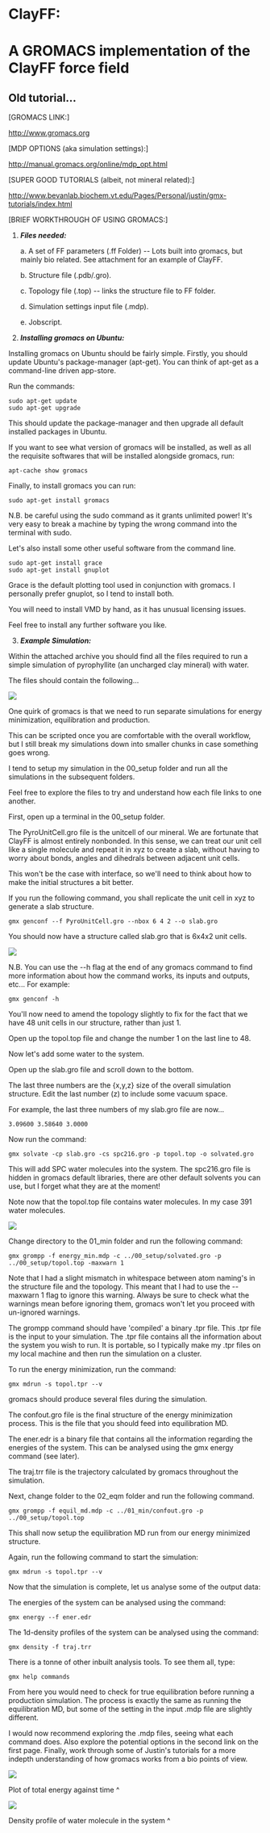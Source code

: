 # ClayFF: 
# A GROMACS implementation of the ClayFF force field

## Old tutorial...

[GROMACS LINK:]

<http://www.gromacs.org>

[MDP OPTIONS (aka simulation settings):]

<http://manual.gromacs.org/online/mdp_opt.html>

[SUPER GOOD TUTORIALS (albeit, not mineral related):]

<http://www.bevanlab.biochem.vt.edu/Pages/Personal/justin/gmx-tutorials/index.html>

[BRIEF WORKTHROUGH OF USING GROMACS:]

1.  ***Files needed:***

    a.  A set of FF parameters (.ff Folder) -- Lots built into gromacs,
        but mainly bio related. See attachment for an example of ClayFF.

    b.  Structure file (.pdb/.gro).

    c.  Topology file (.top) -- links the structure file to FF folder.

    d.  Simulation settings input file (.mdp).

    e.  Jobscript.

2.  ***Installing gromacs on Ubuntu:***

Installing gromacs on Ubuntu should be fairly simple. Firstly, you
should update Ubuntu's package-manager (apt-get). You can think of
apt-get as a command-line driven app-store.

Run the commands:
```shell
sudo apt-get update
sudo apt-get upgrade
```

This should update the package-manager and then upgrade all default
installed packages in Ubuntu.

If you want to see what version of gromacs will be installed, as well as
all the requisite softwares that will be installed alongside gromacs,
run:
```shell
apt-cache show gromacs
```
Finally, to install gromacs you can run:
```shell
sudo apt-get install gromacs
```
N.B. be careful using the sudo command as it grants unlimited power!
It's very easy to break a machine by typing the wrong command into the
terminal with sudo.

Let's also install some other useful software from the command line.
```shell
sudo apt-get install grace
sudo apt-get install gnuplot
```
Grace is the default plotting tool used in conjunction with gromacs. I
personally prefer gnuplot, so I tend to install both.

You will need to install VMD by hand, as it has unusual licensing
issues.

Feel free to install any further software you like.

3.  ***Example Simulation:***

Within the attached archive you should find all the files required to
run a simple simulation of pyrophyllite (an uncharged clay mineral) with
water.

The files should contain the following...

![](./media/image1.png)

One quirk of gromacs is that we need to run separate simulations for
energy minimization, equilibration and production.

This can be scripted once you are comfortable with the overall workflow,
but I still break my simulations down into smaller chunks in case
something goes wrong.

I tend to setup my simulation in the 00_setup folder and run all the
simulations in the subsequent folders.

Feel free to explore the files to try and understand how each file links
to one another.

First, open up a terminal in the 00_setup folder.

The PyroUnitCell.gro file is the unitcell of our mineral. We are
fortunate that ClayFF is almost entirely nonbonded. In this sense, we
can treat our unit cell like a single molecule and repeat it in xyz to
create a slab, without having to worry about bonds, angles and dihedrals
between adjacent unit cells.

This won't be the case with interface, so we'll need to think about how
to make the initial structures a bit better.

If you run the following command, you shall replicate the unit cell in
xyz to generate a slab structure.
```shell
gmx genconf --f PyroUnitCell.gro --nbox 6 4 2 --o slab.gro
```
You should now have a structure called slab.gro that is 6x4x2 unit
cells.

![](./media/image2.png)

N.B. You can use the --h flag at the end of any gromacs command to find
more information about how the command works, its inputs and outputs,
etc... For example:
```shell
gmx genconf -h
```
You'll now need to amend the topology slightly to fix for the fact that
we have 48 unit cells in our structure, rather than just 1.

Open up the topol.top file and change the number 1 on the last line to
48.

Now let's add some water to the system.

Open up the slab.gro file and scroll down to the bottom.

The last three numbers are the {x,y,z} size of the overall simulation
structure. Edit the last number (z) to include some vacuum space.

For example, the last three numbers of my slab.gro file are now...
```
3.09600 3.58640 3.0000
```
Now run the command:
```shell
gmx solvate -cp slab.gro -cs spc216.gro -p topol.top -o solvated.gro
```
This will add SPC water molecules into the system. The spc216.gro file
is hidden in gromacs default libraries, there are other default solvents
you can use, but I forget what they are at the moment!

Note now that the topol.top file contains water molecules. In my case
391 water molecules.

![](./media/image3.png)

Change directory to the 01_min folder and run the following command:
```shell
gmx grompp -f energy_min.mdp -c ../00_setup/solvated.gro -p ../00_setup/topol.top -maxwarn 1
```
Note that I had a slight mismatch in whitespace between atom naming's in
the structure file and the topology. This meant that I had to use the
--maxwarn 1 flag to ignore this warning. Always be sure to check what
the warnings mean before ignoring them, gromacs won't let you proceed
with un-ignored warnings.

The grompp command should have 'compiled' a binary .tpr file. This .tpr
file is the input to your simulation. The .tpr file contains all the
information about the system you wish to run. It is portable, so I
typically make my .tpr files on my local machine and then run the
simulation on a cluster.

To run the energy minimization, run the command:
```shell
gmx mdrun -s topol.tpr --v
```
gromacs should produce several files during the simulation.

The confout.gro file is the final structure of the energy minimization
process. This is the file that you should feed into equilibration MD.

The ener.edr is a binary file that contains all the information
regarding the energies of the system. This can be analysed using the gmx
energy command (see later).

The traj.trr file is the trajectory calculated by gromacs throughout the
simulation.

Next, change folder to the 02_eqm folder and run the following command.
```shell
gmx grompp -f equil_md.mdp -c ../01_min/confout.gro -p ../00_setup/topol.top
```
This shall now setup the equilibration MD run from our energy minimized
structure.

Again, run the following command to start the simulation:
```shell
gmx mdrun -s topol.tpr --v
```
Now that the simulation is complete, let us analyse some of the output
data:

The energies of the system can be analysed using the command:
```shell
gmx energy --f ener.edr
```
The 1d-density profiles of the system can be analysed using the command:
```shell
gmx density -f traj.trr
```
There is a tonne of other inbuilt analysis tools. To see them all, type:
```shell
gmx help commands
```
From here you would need to check for true equilibration before running
a production simulation. The process is exactly the same as running the
equilibration MD, but some of the setting in the input .mdp file are
slightly different.

I would now recommend exploring the .mdp files, seeing what each command
does. Also explore the potential options in the second link on the first
page. Finally, work through some of Justin's tutorials for a more
indepth understanding of how gromacs works from a bio points of view.

![](./media/image4.png)

Plot of total energy against time \^

![](./media/image5.png)

Density profile of water molecule in the system \^
